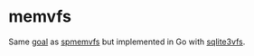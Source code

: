 # memvfs

Same [goal](https://sqlite-users.sqlite.narkive.com/4g7BuDvj/a-memvfs-for-loading-saving-database-from-buffer) as [spmemvfs](https://github.com/spsoft/spmemvfs) but implemented in Go with [sqlite3vfs](https://github.com/psanford/sqlite3vfs).
